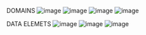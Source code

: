 
DOMAINS
![image](https://github.com/atakanady/SAPRAP_Manage/assets/79115077/a83984f2-521b-400d-a7bc-d1380c9248e8)
![image](https://github.com/atakanady/SAPRAP_Manage/assets/79115077/1ba9ae76-2ad8-4c54-a003-ce1ea563e512)
![image](https://github.com/atakanady/SAPRAP_Manage/assets/79115077/0a4d882a-7e95-44ba-8dfe-b8c210ff6ec2)
![image](https://github.com/atakanady/SAPRAP_Manage/assets/79115077/b2fdca70-8b63-489a-8620-57fcc0ce2162)


DATA ELEMETS
![image](https://github.com/atakanady/SAPRAP_Manage/assets/79115077/c8095080-232d-4b12-a9cc-7519d8a80f62)
![image](https://github.com/atakanady/SAPRAP_Manage/assets/79115077/0f627aa9-f218-4987-a1fb-16e95a4cdc0f)
![image](https://github.com/atakanady/SAPRAP_Manage/assets/79115077/caf6a5dd-dc3e-40c8-8ef3-923ee3b9696d)





